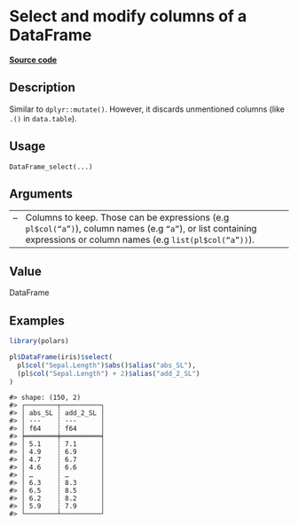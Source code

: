 

# Select and modify columns of a DataFrame

[**Source code**](https://github.com/pola-rs/r-polars/tree/1fd6c01b862685c50e295d9b2ef690a69c3a7963/R/dataframe__frame.R#L643)

## Description

Similar to <code>dplyr::mutate()</code>. However, it discards
unmentioned columns (like <code>.()</code> in <code>data.table</code>).

## Usage

<pre><code class='language-R'>DataFrame_select(...)
</code></pre>

## Arguments

<table>
<tr>
<td style="white-space: nowrap; font-family: monospace; vertical-align: top">
<code id="DataFrame_select_:_...">…</code>
</td>
<td>
Columns to keep. Those can be expressions (e.g
<code>pl$col(“a”)</code>), column names (e.g <code>“a”</code>), or list
containing expressions or column names (e.g
<code>list(pl$col(“a”))</code>).
</td>
</tr>
</table>

## Value

DataFrame

## Examples

``` r
library(polars)

pl$DataFrame(iris)$select(
  pl$col("Sepal.Length")$abs()$alias("abs_SL"),
  (pl$col("Sepal.Length") + 2)$alias("add_2_SL")
)
```

    #> shape: (150, 2)
    #> ┌────────┬──────────┐
    #> │ abs_SL ┆ add_2_SL │
    #> │ ---    ┆ ---      │
    #> │ f64    ┆ f64      │
    #> ╞════════╪══════════╡
    #> │ 5.1    ┆ 7.1      │
    #> │ 4.9    ┆ 6.9      │
    #> │ 4.7    ┆ 6.7      │
    #> │ 4.6    ┆ 6.6      │
    #> │ …      ┆ …        │
    #> │ 6.3    ┆ 8.3      │
    #> │ 6.5    ┆ 8.5      │
    #> │ 6.2    ┆ 8.2      │
    #> │ 5.9    ┆ 7.9      │
    #> └────────┴──────────┘
